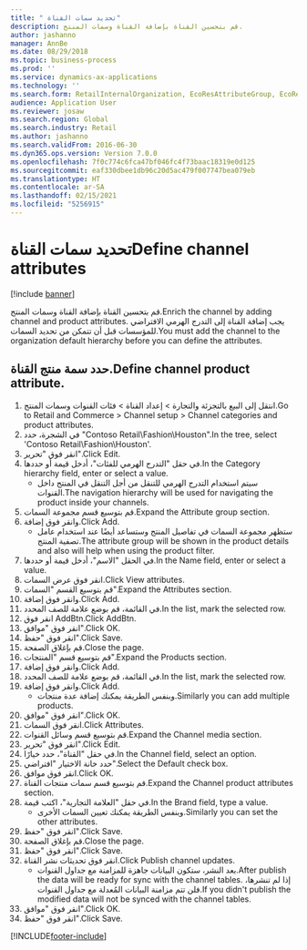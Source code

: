 ```yaml
---
title: " تحديد سمات القناة"
description: قم بتحسين القناة بإضافة القناة وسمات المنتج.
author: jashanno
manager: AnnBe
ms.date: 08/29/2018
ms.topic: business-process
ms.prod: ''
ms.service: dynamics-ax-applications
ms.technology: ''
ms.search.form: RetailInternalOrganization, EcoResAttributeGroup, EcoResAttributeGroupAttribute, RetailAddChannelItems, RetailCatalogProductAttributeValue, RetailMedia
audience: Application User
ms.reviewer: josaw
ms.search.region: Global
ms.search.industry: Retail
ms.author: jashanno
ms.search.validFrom: 2016-06-30
ms.dyn365.ops.version: Version 7.0.0
ms.openlocfilehash: 7f0c774c6fca47bf046fc4f73baac18319e0d125
ms.sourcegitcommit: eaf330dbee1db96c20d5ac479f007747bea079eb
ms.translationtype: HT
ms.contentlocale: ar-SA
ms.lasthandoff: 02/15/2021
ms.locfileid: "5256915"
---
```

# <a name="define-channel-attributes"></a><span data-ttu-id="32fcb-103"> تحديد سمات القناة</span><span class="sxs-lookup"><span data-stu-id="32fcb-103">Define channel attributes</span></span>

[!include [banner](../includes/banner.md)]

<span data-ttu-id="32fcb-104">قم بتحسين القناة بإضافة القناة وسمات المنتج.</span><span class="sxs-lookup"><span data-stu-id="32fcb-104">Enrich the channel by adding channel and product attributes.</span></span> <span data-ttu-id="32fcb-105">يجب إضافة القناة إلى التدرج الهرمي الافتراضي للمؤسسات قبل أن تتمكن من تحديد السمات.</span><span class="sxs-lookup"><span data-stu-id="32fcb-105">You must add the channel to the organization default hierarchy before you can define the attributes.</span></span>


## <a name="define-channel-product-attribute"></a><span data-ttu-id="32fcb-106">حدد سمة منتج القناة.</span><span class="sxs-lookup"><span data-stu-id="32fcb-106">Define channel product attribute.</span></span>
1. <span data-ttu-id="32fcb-107">انتقل إلى البيع بالتجزئة والتجارة > إعداد القناة > فئات القنوات وسمات المنتج.</span><span class="sxs-lookup"><span data-stu-id="32fcb-107">Go to Retail and Commerce > Channel setup > Channel categories and product attributes.</span></span>
2. <span data-ttu-id="32fcb-108">في الشجرة، حدد "Contoso Retail\Fashion\Houston".</span><span class="sxs-lookup"><span data-stu-id="32fcb-108">In the tree, select 'Contoso Retail\Fashion\Houston'.</span></span>
3. <span data-ttu-id="32fcb-109">انقر فوق "تحرير".</span><span class="sxs-lookup"><span data-stu-id="32fcb-109">Click Edit.</span></span>
4. <span data-ttu-id="32fcb-110">في حقل "‏‫التدرج الهرمي للفئات‬"، أدخل قيمة أو حددها.</span><span class="sxs-lookup"><span data-stu-id="32fcb-110">In the Category hierarchy field, enter or select a value.</span></span>
    * <span data-ttu-id="32fcb-111">سيتم استخدام التدرج الهرمي للتنقل من أجل التنقل في المنتج داخل القنوات.</span><span class="sxs-lookup"><span data-stu-id="32fcb-111">The navigation hierarchy will be used for navigating the product inside your channels.</span></span>  
5. <span data-ttu-id="32fcb-112">قم بتوسيع قسم مجموعة السمات.</span><span class="sxs-lookup"><span data-stu-id="32fcb-112">Expand the Attribute group section.</span></span>
6. <span data-ttu-id="32fcb-113">وانقر فوق إضافة.</span><span class="sxs-lookup"><span data-stu-id="32fcb-113">Click Add.</span></span>
    * <span data-ttu-id="32fcb-114">ستظهر مجموعة السمات في تفاصيل المنتج وستساعد أيضًا عند استخدام عامل تصفية المنتج.</span><span class="sxs-lookup"><span data-stu-id="32fcb-114">The attribute group will be shown in the product details and also will help when using the product filter.</span></span>  
7. <span data-ttu-id="32fcb-115">في الحقل "الاسم"، أدخل قيمة أو حددها.</span><span class="sxs-lookup"><span data-stu-id="32fcb-115">In the Name field, enter or select a value.</span></span>
8. <span data-ttu-id="32fcb-116">انقر فوق عرض السمات.</span><span class="sxs-lookup"><span data-stu-id="32fcb-116">Click View attributes.</span></span>
9. <span data-ttu-id="32fcb-117">قم بتوسيع القسم "السمات".</span><span class="sxs-lookup"><span data-stu-id="32fcb-117">Expand the Attributes section.</span></span>
10. <span data-ttu-id="32fcb-118">وانقر فوق إضافة.</span><span class="sxs-lookup"><span data-stu-id="32fcb-118">Click Add.</span></span>
11. <span data-ttu-id="32fcb-119">في القائمة، قم بوضع علامة للصف المحدد.</span><span class="sxs-lookup"><span data-stu-id="32fcb-119">In the list, mark the selected row.</span></span>
12. <span data-ttu-id="32fcb-120">انقر فوق AddBtn.</span><span class="sxs-lookup"><span data-stu-id="32fcb-120">Click AddBtn.</span></span>
13. <span data-ttu-id="32fcb-121">انقر فوق "موافق".</span><span class="sxs-lookup"><span data-stu-id="32fcb-121">Click OK.</span></span>
14. <span data-ttu-id="32fcb-122">انقر فوق "حفظ".</span><span class="sxs-lookup"><span data-stu-id="32fcb-122">Click Save.</span></span>
15. <span data-ttu-id="32fcb-123">قم بإغلاق الصفحة.</span><span class="sxs-lookup"><span data-stu-id="32fcb-123">Close the page.</span></span>
16. <span data-ttu-id="32fcb-124">قم بتوسيع قسم "المنتجات".</span><span class="sxs-lookup"><span data-stu-id="32fcb-124">Expand the Products section.</span></span>
17. <span data-ttu-id="32fcb-125">وانقر فوق إضافة.</span><span class="sxs-lookup"><span data-stu-id="32fcb-125">Click Add.</span></span>
18. <span data-ttu-id="32fcb-126">في القائمة، قم بوضع علامة للصف المحدد.</span><span class="sxs-lookup"><span data-stu-id="32fcb-126">In the list, mark the selected row.</span></span>
19. <span data-ttu-id="32fcb-127">وانقر فوق إضافة.</span><span class="sxs-lookup"><span data-stu-id="32fcb-127">Click Add.</span></span>
    * <span data-ttu-id="32fcb-128">وبنفس الطريقة يمكنك إضافة عدة منتجات.</span><span class="sxs-lookup"><span data-stu-id="32fcb-128">Similarly you can add multiple products.</span></span>  
20. <span data-ttu-id="32fcb-129">انقر فوق "موافق".</span><span class="sxs-lookup"><span data-stu-id="32fcb-129">Click OK.</span></span>
21. <span data-ttu-id="32fcb-130">انقر فوق السمات.</span><span class="sxs-lookup"><span data-stu-id="32fcb-130">Click Attributes.</span></span>
22. <span data-ttu-id="32fcb-131">قم بتوسيع قسم وسائل القنوات.</span><span class="sxs-lookup"><span data-stu-id="32fcb-131">Expand the Channel media section.</span></span>
23. <span data-ttu-id="32fcb-132">انقر فوق "تحرير".</span><span class="sxs-lookup"><span data-stu-id="32fcb-132">Click Edit.</span></span>
24. <span data-ttu-id="32fcb-133">في حقل "القناة"، حدد خيارًا.</span><span class="sxs-lookup"><span data-stu-id="32fcb-133">In the Channel field, select an option.</span></span>
25. <span data-ttu-id="32fcb-134">حدد خانة الاختيار "افتراضي".</span><span class="sxs-lookup"><span data-stu-id="32fcb-134">Select the Default check box.</span></span>
26. <span data-ttu-id="32fcb-135">انقر فوق موافق.</span><span class="sxs-lookup"><span data-stu-id="32fcb-135">Click OK.</span></span>
27. <span data-ttu-id="32fcb-136">قم بتوسيع قسم ‏‫سمات منتجات القناة‬.</span><span class="sxs-lookup"><span data-stu-id="32fcb-136">Expand the Channel product attributes section.</span></span>
28. <span data-ttu-id="32fcb-137">في حقل "‏‫العلامة التجارية‬"، اكتب قيمة.</span><span class="sxs-lookup"><span data-stu-id="32fcb-137">In the Brand field, type a value.</span></span>
    * <span data-ttu-id="32fcb-138">وبنفس الطريقة يمكنك تعيين السمات الأخرى.</span><span class="sxs-lookup"><span data-stu-id="32fcb-138">Similarly you can set the other attributes.</span></span>  
29. <span data-ttu-id="32fcb-139">انقر فوق "حفظ".</span><span class="sxs-lookup"><span data-stu-id="32fcb-139">Click Save.</span></span>
30. <span data-ttu-id="32fcb-140">قم بإغلاق الصفحة.</span><span class="sxs-lookup"><span data-stu-id="32fcb-140">Close the page.</span></span>
31. <span data-ttu-id="32fcb-141">انقر فوق "حفظ".</span><span class="sxs-lookup"><span data-stu-id="32fcb-141">Click Save.</span></span>
32. <span data-ttu-id="32fcb-142">انقر فوق تحديثات نشر القناة.</span><span class="sxs-lookup"><span data-stu-id="32fcb-142">Click Publish channel updates.</span></span>
    * <span data-ttu-id="32fcb-143">بعد النشر، ستكون البيانات جاهزة للمزامنة مع جداول القنوات.</span><span class="sxs-lookup"><span data-stu-id="32fcb-143">After publish the data will be ready for sync with the channel tables.</span></span> <span data-ttu-id="32fcb-144">إذا لم تنشرها، فلن تتم مزامنة البيانات المُعدلة مع جداول القنوات.</span><span class="sxs-lookup"><span data-stu-id="32fcb-144">If you didn't publish the modified data will not be synced with the channel tables.</span></span>  
33. <span data-ttu-id="32fcb-145">انقر فوق "موافق".</span><span class="sxs-lookup"><span data-stu-id="32fcb-145">Click OK.</span></span>
34. <span data-ttu-id="32fcb-146">انقر فوق "حفظ".</span><span class="sxs-lookup"><span data-stu-id="32fcb-146">Click Save.</span></span>



[!INCLUDE[footer-include](../../includes/footer-banner.md)]